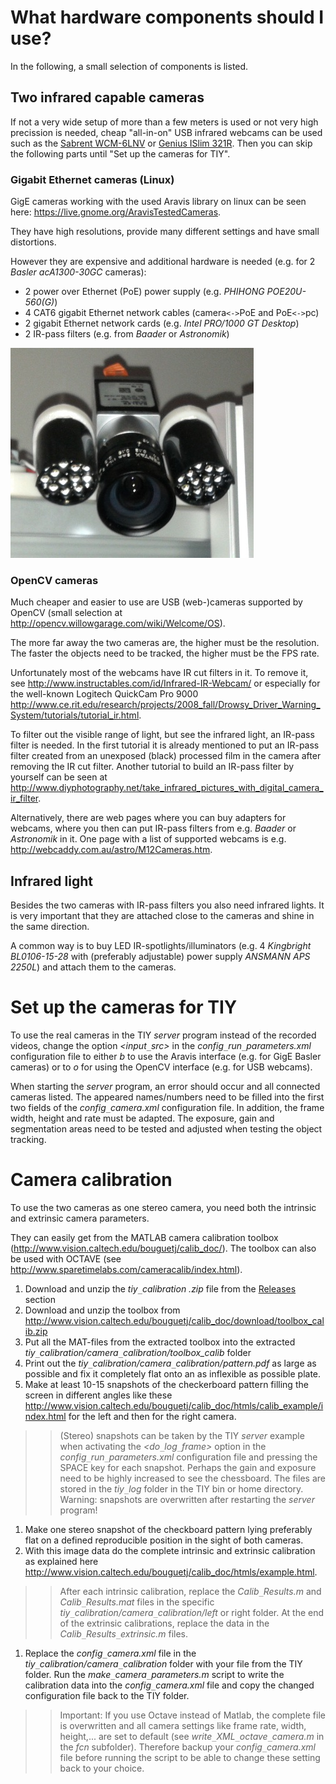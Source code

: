 # What hardware components should I use? #
In the following, a small selection of components is listed.

## Two infrared capable cameras ##

If not a very wide setup of more than a few meters is used or not very high precission is needed, cheap "all-in-on" USB infrared webcams can be used such as the [Sabrent WCM-6LNV](http://www.amazon.com/Sabrent-Night-Vision-Webcam-WCM-6LNV/dp/B000BEZVEA/ref=sr_1_1?ie=UTF8&qid=1359396564&sr=8-1&keywords=infrared+webcam) or [Genius ISlim 321R](http://www.geniusnet.com/wSite/ct?xItem=16756&ctNode=160). Then you can skip the following parts until "Set up the cameras for TIY".

### Gigabit Ethernet cameras (Linux) ###
GigE cameras working with the used Aravis library on linux can be seen here: https://live.gnome.org/AravisTestedCameras.

They have high resolutions, provide many different settings and have small distortions.

However they are expensive and additional hardware is needed (e.g. for 2 _Basler acA1300-30GC_ cameras):
  * 2 power over Ethernet (PoE) power supply (e.g. _PHIHONG POE20U-560(G)_)
  * 4 CAT6 gigabit Ethernet network cables (camera`<->`PoE and PoE`<->`pc)
  * 2 gigabit Ethernet network cards (e.g. _Intel PRO/1000 GT Desktop_)
  * 2 IR-pass filters (e.g. from _Baader_ or _Astronomik_)

![../pics/baseler_camera_with_ir_leds.jpg](../pics/baseler_camera_with_ir_leds.jpg)

### OpenCV cameras ###
Much cheaper and easier to use are USB (web-)cameras supported by OpenCV (small selection at http://opencv.willowgarage.com/wiki/Welcome/OS).

The more far away the two cameras are, the higher must be the resolution. The faster the objects need to be tracked, the higher must be the FPS rate.

Unfortunately most of the webcams have IR cut filters in it. To remove it, see http://www.instructables.com/id/Infrared-IR-Webcam/ or especially for the well-known Logitech QuickCam Pro 9000 http://www.ce.rit.edu/research/projects/2008_fall/Drowsy_Driver_Warning_System/tutorials/tutorial_ir.html.

To filter out the visible range of light, but see the infrared light, an IR-pass filter is needed. In the first tutorial it is already mentioned to put an IR-pass filter created from an unexposed (black) processed film in the camera after removing the IR cut filter. Another tutorial to build an IR-pass filter by yourself can be seen at http://www.diyphotography.net/take_infrared_pictures_with_digital_camera_ir_filter.

Alternatively, there are web pages where you can buy adapters for webcams, where you then can put IR-pass filters from e.g. _Baader_ or _Astronomik_ in it. One page with a list of supported webcams is e.g. http://webcaddy.com.au/astro/M12Cameras.htm.

## Infrared light ##
Besides the two cameras with IR-pass filters you also need infrared lights. It is very important that they are attached close to the cameras and shine in the same direction.

A common way is to buy LED IR-spotlights/illuminators (e.g. 4 _Kingbright BL0106-15-28_ with (preferably adjustable) power supply _ANSMANN APS 2250L_) and attach them to the cameras.

# Set up the cameras for TIY #
To use the real cameras in the TIY _server_ program instead of the recorded videos, change the option _<input`_`src>_ in the _config`_`run`_`parameters.xml_ configuration file to either _b_ to use the Aravis interface (e.g. for GigE Basler cameras) or to _o_ for using the OpenCV interface (e.g. for USB webcams).

When starting the _server_ program, an error should occur and all connected cameras listed. The appeared names/numbers need to be filled into the first two fields of the _config`_`camera.xml_ configuration file. In addition, the frame width, height and rate must be adapted. The exposure, gain and segmentation areas need to be tested and adjusted when testing the object tracking.

# Camera calibration #
To use the two cameras as one stereo camera, you need both the intrinsic and extrinsic camera parameters.

They can easily get from the MATLAB camera calibration toolbox (http://www.vision.caltech.edu/bouguetj/calib_doc/). The toolbox can also be used with OCTAVE (see http://www.sparetimelabs.com/cameracalib/index.html).

  1. Download and unzip the _tiy`_`calibration_ _.zip_ file from the [Releases](../releases) section
  1. Download and unzip the toolbox from http://www.vision.caltech.edu/bouguetj/calib_doc/download/toolbox_calib.zip
  1. Put all the MAT-files from the extracted toolbox into the extracted _tiy`_`calibration/camera`_`calibration/toolbox\_calib_ folder
  1. Print out the _tiy`_`calibration/camera`_`calibration/pattern.pdf_ as large as possible and fix it completely flat onto an as inflexible as possible plate.
  1. Make at least 10-15 snapshots of the checkerboard pattern filling the screen in different angles like these http://www.vision.caltech.edu/bouguetj/calib_doc/htmls/calib_example/index.html for the left and then for the right camera.
> > (Stereo) snapshots can be taken by the TIY _server_ example when activating the _<do`_`log`_`frame>_ option in the _config`_`run`_`parameters.xml_ configuration file and pressing the SPACE key for each snapshot. Perhaps the gain and exposure need to be highly increased to see the chessboard. The files are stored in the _tiy`_`log_ folder in the TIY bin or home directory. Warning: snapshots are overwritten after restarting the _server_ program!
  1. Make one stereo snapshot of the checkboard pattern lying preferably flat on a defined reproducible position in the sight of both cameras.
  1. With this image data do the complete intrinsic and extrinsic calibration as explained here http://www.vision.caltech.edu/bouguetj/calib_doc/htmls/example.html.
> > After each intrinsic calibration, replace the _Calib`_`Results.m_ and _Calib`_`Results.mat_ files in the specific _tiy`_`calibration/camera`_`calibration/left_ or right folder. At the end of the extrinsic calibrations, replace the data in the _Calib`_`Results`_`extrinsic.m_ files.
  1. Replace the _config`_`camera.xml_ file in the _tiy`_`calibration/camera`_`calibration_ folder with your file from the TIY folder. Run the _make`_`camera`_`parameters.m_ script to write the calibration data into the _config`_`camera.xml_ file and copy the changed configuration file back to the TIY folder.
> > Important: If you use Octave instead of Matlab, the complete file is overwritten and all camera settings like frame rate, width, height,... are set to default (see _write`_`XML`_`octave`_`camera.m_ in the _fcn_ subfolder). Therefore backup your _config`_`camera.xml_ file before running the script to be able to change these setting back to your choice.

